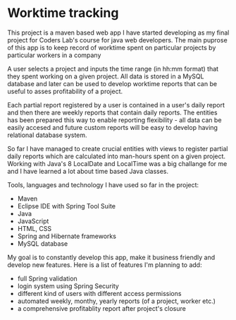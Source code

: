 # Worktime tracking
This project is a maven based web app I have started developing as my final project for Coders Lab's course for java web developers.
The main puprose of this app is to keep record of worktime spent on particular projects by particular workers in a company

A user selects a project and inputs the time range (in hh:mm format) that they spent working on a given project.
All data is stored in a MySQL database and later can be used to develop worktime reports that can be useful to asses profitability of a project.

Each partial report registered by a user is contained in a user's daily report and then there are weekly reports that contain daily reports. The entities has been prepared this way to enable reporting flexibility - all data can be easily accesed and future custom reports will be easy to develop having relational database system.

So far I have managed to create crucial entities with views to register partial daily reports which are calculated into man-hours spent on a given project. Working with Java's 8 LocalDate and LocalTime was a big challange for me and I have learned a lot about time based Java classes.

Tools, languages and technology I have used so far in the project:
- Maven
- Eclipse IDE with Spring Tool Suite
- Java
- JavaScript
- HTML, CSS
- Spring and Hibernate frameworks
- MySQL database

My goal is to constantly develop this app, make it business friendly and develop new features.
Here is a list of features I'm planning to add:

- full Spring validation
- login system using Spring Security
- different kind of users with different access permissions
- automated weekly, monthy, yearly reports (of a project, worker etc.)
- a comprehensive profitablity report after project's closure
